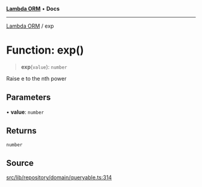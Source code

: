[**Lambda ORM**](../README.md) • **Docs**

***

[Lambda ORM](../README.md) / exp

# Function: exp()

> **exp**(`value`): `number`

Raise e to the nth power

## Parameters

• **value**: `number`

## Returns

`number`

## Source

[src/lib/repository/domain/queryable.ts:314](https://github.com/lambda-orm/lambdaorm-base/blob/b218b3f63a52b1177feec1e7ed5eb0f37947c503/src/lib/repository/domain/queryable.ts#L314)

